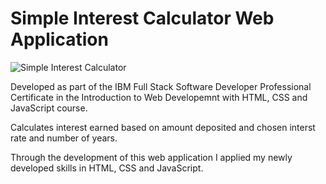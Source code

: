 # Simple Interest Calculator Web Application

![Simple Interest Calculator](https://user-images.githubusercontent.com/112181040/193229373-02345b01-61dd-4c9a-9877-879aea998d31.png)

Developed as part of the IBM Full Stack Software Developer Professional Certificate in the Introduction to Web Developemnt with HTML, CSS and JavaScript course.

Calculates interest earned based on amount deposited and chosen interst rate and number of years. 

Through the development of this web application I applied my newly developed skills in HTML, CSS and JavaScript.
